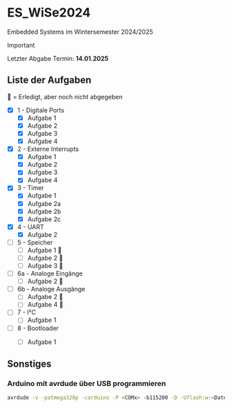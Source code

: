 # ES_WiSe2024

Embedded Systems im Wintersemester 2024/2025

> [!IMPORTANT]
> Letzter Abgabe Termin: **14.01.2025**

## Liste der Aufgaben

🔎 = Erledigt, aber noch nicht abgegeben

- [x] 1 - Digitale Ports
    - [x] Aufgabe 1
    - [x] Aufgabe 2
    - [x] Aufgabe 3
    - [x] Aufgabe 4
- [x] 2 - Externe Interrupts
    - [x] Aufgabe 1
    - [x] Aufgabe 2
    - [x] Aufgabe 3
    - [x] Aufgabe 4
- [x] 3 - Timer
    - [x] Aufgabe 1
    - [x] Aufgabe 2a
    - [x] Aufgabe 2b
    - [x] Aufgabe 2c
- [x] 4 - UART
    - [x] Aufgabe 2
- [ ] 5 - Speicher
    - [ ] Aufgabe 1 🔎
    - [ ] Aufgabe 2 🔎
    - [ ] Aufgabe 3 🔎
- [ ] 6a - Analoge Eingänge
    - [ ] Aufgabe 2 🔎
- [ ] 6b - Analoge Ausgänge
    - [ ] Aufgabe 2 🔎
    - [ ] Aufgabe 4 🔎
- [ ] 7 - I²C
    - [ ] Aufgabe 1
- [ ] 8 - Bootloader
    - [ ] Aufgabe 1
    

## Sonstiges

### Arduino mit avrdude über USB programmieren

```bash
avrdude -v -patmega328p -carduino -P <COMx> -b115200 -D -Uflash:w:<Datei>.hex:i
```
